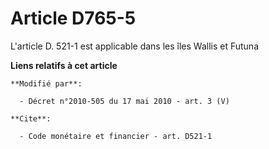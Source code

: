 # Article D765-5

L'article D. 521-1 est applicable dans les îles Wallis et Futuna

**Liens relatifs à cet article**

	**Modifié par**:

	  - Décret n°2010-505 du 17 mai 2010 - art. 3 (V)

	**Cite**:

	  - Code monétaire et financier - art. D521-1
